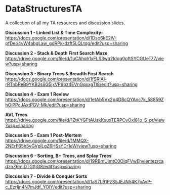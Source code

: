 # DataStructuresTA

A collection of all my TA resources and discussion slides.

**Discussion 1 - Linked List & Time Complexity:** https://docs.google.com/presentation/d/1Dso6kE2lV-pfDeo4vW4abgLaw_gdRPk-dzft5LQLtqg/edit?usp=sharing

**Discussion 2 - Stack & Depth First Search Maze** https://drive.google.com/file/d/1uCAhqh1xFLS3wq2Idqq0pftSYCGUeT77/view?usp=sharing

**Discussion 3 - Binary Trees & Breadth First Search** https://docs.google.com/presentation/d/1fSRIAi-rRTnbReB9YKB2s6G5jxVP9bz4EVnGqxxgTI8/edit?usp=sharing

**Discussion 4 - Exam 1 Review** https://docs.google.com/presentation/d/1etAb5Vx2p4D8cQYAnc7k_58859ZhOiPPcJAxtPGV-Mk/edit?usp=sharing

**AVL Trees** https://drive.google.com/file/d/1ZtKYGFtAUskKsuxTERPCvOxI81o_S_pr/view?usp=sharing

**Discussion 5 - Exam 1 Post-Mortem** https://drive.google.com/file/d/1MMQX-2NErF65h5yGVplLgZ6HSsYDr1eW/view?usp=sharing

**Discussion 6 - Sorting, B+ Trees, and Splay Trees** https://docs.google.com/presentation/d/19RBmUimtC0OlqFVwEhvientezrcadznZ6mIDTGttjG8/edit?usp=sharing

**Discussion 7 - Divide & Conquer Sorts** https://docs.google.com/presentation/d/1aS7L91PzS5JEJN54K7pAvP-c_Ezrljn4N7mJdf_YOlY/edit?usp=sharing
